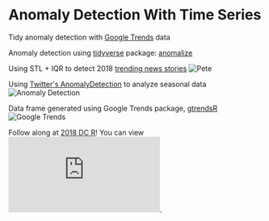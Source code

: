 # Anomaly Detection With Time Series
Tidy anomaly detection with [Google Trends](https://trends.google.com) data

Anomaly detection using [tidyverse](https://www.tidyverse.org/packages/) package: [anomalize](https://github.com/business-science/anomalize) 

Using STL + IQR to detect 2018 [trending news stories](https://www.thecut.com/2018/10/pete-davidson-and-ariana-grandes-engagement-a-timeline.html) 
![Pete](https://github.com/cattystats/Anomaly_Detection/blob/master/pete_davidson.png?raw=true)

Using [Twitter's AnomalyDetection](https://github.com/twitter/AnomalyDetection) to analyze seasonal data
![Anomaly Detection](https://raw.githubusercontent.com/cattystats/Anomaly_Detection/master/anomalize.png)

Data frame generated using Google Trends package, [gtrendsR](https://github.com/PMassicotte/gtrendsR)
![Google Trends](https://raw.githubusercontent.com/cattystats/Anomaly_Detection/master/google_trends.png)

Follow along at [2018 DC R](https://rstats.ai/agenda/)! You can view ![accompanying slides here](https://github.com/cattystats/Anomaly_Detection/blob/master/2018-DC-R-Conference_CZ.pdf).
